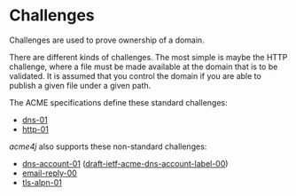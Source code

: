 # Challenges

Challenges are used to prove ownership of a domain.

There are different kinds of challenges. The most simple is maybe the HTTP challenge, where a file must be made available at the domain that is to be validated. It is assumed that you control the domain if you are able to publish a given file under a given path.

The ACME specifications define these standard challenges:

* [dns-01](dns-01.md)
* [http-01](http-01.md)

_acme4j_ also supports these non-standard challenges:

* [dns-account-01](dns-account-01.md) ([draft-ietf-acme-dns-account-label-00](https://datatracker.ietf.org/doc/draft-ietf-acme-dns-account-label/00/))
* [email-reply-00](email-reply-00.md)
* [tls-alpn-01](tls-alpn-01.md)

